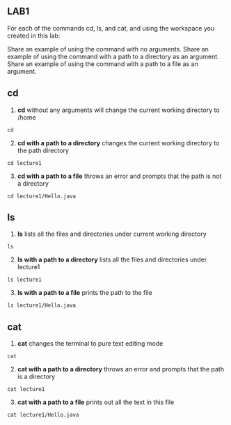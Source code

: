 ## **LAB1**

For each of the commands cd, ls, and cat, and using the workspace you created in this lab:

Share an example of using the command with no arguments.
Share an example of using the command with a path to a directory as an argument.
Share an example of using the command with a path to a file as an argument.


## cd
1. **cd** without any arguments will change the current working directory to /home
```
cd
```
2. **cd with a path to a directory** changes the current working directory to the path directory
```
cd lecture1
```
3. **cd with a path to a file** throws an error and prompts that the path is not a directory
```
cd lecture1/Hello.java
```

## ls
1. **ls** lists all the files and directories under current working directory
```
ls
```
2. **ls with a path to a directory** lists all the files and directories under lecture1
```
ls lecture1
```
3. **ls with a path to a file**  prints the path to the file
```
ls lecture1/Hello.java
```

## cat
1. **cat** changes the terminal to pure text editing mode
```
cat
```
2. **cat with a path to a directory** throws an error and prompts that the path is a directory
```
cat lecture1
```
3. **cat with a path to a file** prints out all the text in this file
```
cat lecture1/Hello.java
```
